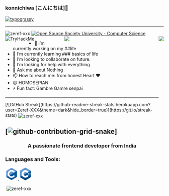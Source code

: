 ### konnichiwa [こんにちは]👋
<a href="https://github.com/kawarimidoll/typograssy">
        <img alt="typograssy" src="https://typograssy.deno.dev/api?text=...%E3%81%93%E3%82%93%E3%81%AB%E3%81%A1%E3%81%AF.&l0=none&l1=82d9d0&l2=027353&l3=038c4c&l4=01402e&bg=none&frame=none&speed=200&comment=">
 
</a>
<hr> 
 
<img src="https://komarev.com/ghpvc/?username=zeref-xxx&label=Profileviews&color=0e75b6&style=flat" alt="zeref-xxx" /> 
 <a href="https://github.com/ossu/computer-science">
 <img alt="Open Source Society University - Computer Science" src="https://img.shields.io/badge/OSSU-computer--science-blue.svg">
 </a>
  <img src="https://tryhackme-badges.s3.amazonaws.com/luciferX.png" alt="TryHackMe" align="left"  />
    
  <!--<img src="https://www.tierragamer.com/wp-content/uploads/2020/01/konnichiwa.gif" alt="TryHackMe" float ="left"/>
  -->
 <div  >
<img src="https://media1.tenor.com/m/UqyfdTI9qTEAAAAC/zeref-zeref-dragneel.gif " height="600px" align="right"  >
<img src="https://media.tenor.com/rH0jFMF5z3AAAAAC/kirito-sao.gif" align="right" width="300px">
 </div>
 
 
- 🔭 I’m currently working on my ##life
- 🌱 I’m currently learning ### basics of life
- 👯 I’m looking to collaborate on future.
- 🤔 I’m looking for help with everything
- 💬 Ask me about Nothing
- 📫 How to reach me: from honest Heart ♥ 
- 😄 HOMOSEPIAN
- ⚡ Fun fact: Gambre Gamre  senpai
<hr>
 [![GitHub Streak](https://github-readme-streak-stats.herokuapp.com?user=Zeref-XXX&theme=dark&hide_border=true)](https://git.io/streak-stats)

 <img align="center" src="https://github-readme-streak-stats.herokuapp.com/?user=zeref-xxx&" alt="zeref-xxx" /> 
 
[![github-contribution-grid-snake](https://user-images.githubusercontent.com/72185317/177186178-6f9df25d-d2e5-4de4-aa86-eeaa26e8e59c.svg)]
-----------------------------------------------------------------------------------------------------------------------------------------------------------------

<h3 align="center">A passionate frontend developer from India</h3>

<p align="left"> </p>

<h3 align="left">Languages and Tools:</h3>
<p align="left"> 
 <a href="https://www.cprogramming.com/" target="_blank" rel="noreferrer"> 
 <img src="https://raw.githubusercontent.com/devicons/devicon/master/icons/c/c-original.svg" alt="c" width="40" height="40"/> </a> <a href="https://www.w3schools.com/cpp/" target="_blank" rel="noreferrer">
 <img src="https://raw.githubusercontent.com/devicons/devicon/master/icons/cplusplus/cplusplus-original.svg" alt="cplusplus" width="40" height="40"/> </a> 
</p>

<!-- <p><img align="left" src="https://github-readme-stats.vercel.app/api/top-langs?username=zeref-xxx&show_icons=true&locale=en&layout=compact" alt="zeref-xxx" /></p>-->

<p>&nbsp;<img align="center" src="https://github-readme-stats.vercel.app/api?username=zeref-xxx&show_icons=true&locale=en" alt="zeref-xxx" /></p>


